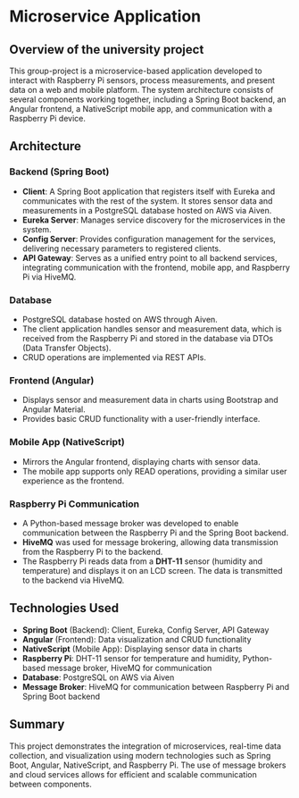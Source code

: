 # Microservice Application

## Overview of the university project

This group-project is a microservice-based application developed to interact with Raspberry Pi sensors, process measurements, and present data on a web and mobile platform. The system architecture consists of several components working together, including a Spring Boot backend, an Angular frontend, a NativeScript mobile app, and communication with a Raspberry Pi device.

## Architecture

### Backend (Spring Boot)
- **Client**: A Spring Boot application that registers itself with Eureka and communicates with the rest of the system. It stores sensor data and measurements in a PostgreSQL database hosted on AWS via Aiven.
- **Eureka Server**: Manages service discovery for the microservices in the system.
- **Config Server**: Provides configuration management for the services, delivering necessary parameters to registered clients.
- **API Gateway**: Serves as a unified entry point to all backend services, integrating communication with the frontend, mobile app, and Raspberry Pi via HiveMQ.

### Database
- PostgreSQL database hosted on AWS through Aiven.
- The client application handles sensor and measurement data, which is received from the Raspberry Pi and stored in the database via DTOs (Data Transfer Objects).
- CRUD operations are implemented via REST APIs.

### Frontend (Angular)
- Displays sensor and measurement data in charts using Bootstrap and Angular Material.
- Provides basic CRUD functionality with a user-friendly interface.

### Mobile App (NativeScript)
- Mirrors the Angular frontend, displaying charts with sensor data.
- The mobile app supports only READ operations, providing a similar user experience as the frontend.

### Raspberry Pi Communication
- A Python-based message broker was developed to enable communication between the Raspberry Pi and the Spring Boot backend.
- **HiveMQ** was used for message brokering, allowing data transmission from the Raspberry Pi to the backend.
- The Raspberry Pi reads data from a **DHT-11** sensor (humidity and temperature) and displays it on an LCD screen. The data is transmitted to the backend via HiveMQ.

## Technologies Used
- **Spring Boot** (Backend): Client, Eureka, Config Server, API Gateway
- **Angular** (Frontend): Data visualization and CRUD functionality
- **NativeScript** (Mobile App): Displaying sensor data in charts
- **Raspberry Pi**: DHT-11 sensor for temperature and humidity, Python-based message broker, HiveMQ for communication
- **Database**: PostgreSQL on AWS via Aiven
- **Message Broker**: HiveMQ for communication between Raspberry Pi and Spring Boot backend

## Summary
This project demonstrates the integration of microservices, real-time data collection, and visualization using modern technologies such as Spring Boot, Angular, NativeScript, and Raspberry Pi. The use of message brokers and cloud services allows for efficient and scalable communication between components.
